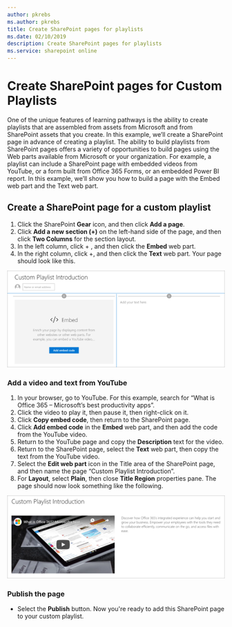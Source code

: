 ```yaml
---
author: pkrebs
ms.author: pkrebs
title: Create SharePoint pages for playlists
ms.date: 02/10/2019
description: Create SharePoint pages for playlists
ms.service: sharepoint online
---
```


# Create SharePoint pages for Custom Playlists

One of the unique features of learning pathways is the ability to create playlists that are assembled from assets from Microsoft and from SharePoint assets that you create. In this example, we’ll create a SharePoint page in advance of creating a playlist. The ability to build playlists from SharePoint pages offers a variety of opportunities to build pages using the Web parts available from Microsoft or your organization. For example, a playlist can include a SharePoint page with embedded videos from YouTube, or a form built from Office 365 Forms, or an embedded Power BI report. In this example, we’ll show you how to build a page with the Embed web part and the Text web part.  

## Create a SharePoint page for a custom playlist

1. Click the SharePoint **Gear** icon, and then click **Add a page**.
2. Click **Add a new section (+)** on the left-hand side of the page, and then click **Two Columns** for the section layout.
3. In the left column, click + , and then click the **Embed** web part. 
4. In the right column, click +, and then click the **Text** web part. Your page should look like this.

![cg-pagenewstart.png](media/cg-pagenewstart.png)

### Add a video and text from YouTube

1. In your browser, go to YouTube. For this example, search for “What is Office 365 – Microsoft’s best productivity apps”.
2. Click the video to play it, then pause it, then right-click on it. 
3. Click **Copy embed code**, then return to the SharePoint page. 
4. Click **Add embed code** in the **Embed** web part, and then add the code from the YouTube video.
5. Return to the YouTube page and copy the **Description** text for the video. 
6. Return to the SharePoint page, select the **Text** web part, then copy the text from the YouTube video.
7. Select the **Edit web part** icon  in the Title area of the SharePoint page, and then name the page “Custom Playlist Introduction”. 
8. For **Layout**, select **Plain**, then close **Title Region** properties pane. The page should now look something like the following. 

![cg-pagenewfinish.png](media/cg-pagenewfinish.png)

### Publish the page

- Select the **Publish** button. Now you're ready to add this SharePoint page to your custom playlist. 